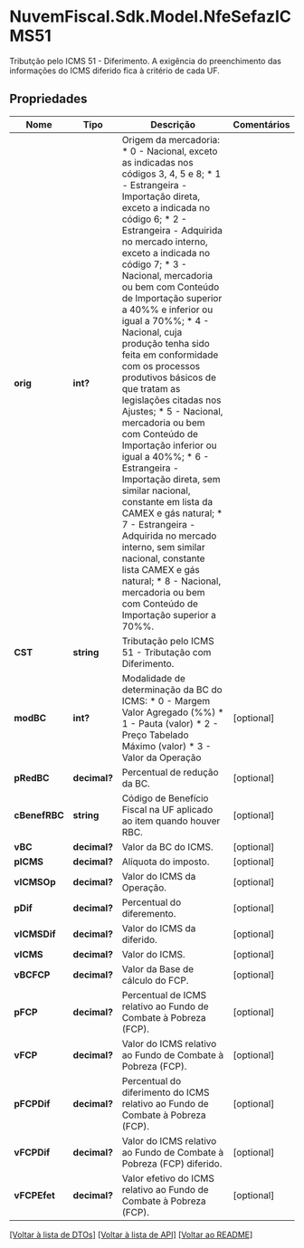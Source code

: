 # NuvemFiscal.Sdk.Model.NfeSefazICMS51
Tributção pelo ICMS 51 - Diferimento. A exigência do preenchimento das informações do ICMS diferido fica à critério de cada UF.

## Propriedades

Nome | Tipo | Descrição | Comentários
------------ | ------------- | ------------- | -------------
**orig** | **int?** | Origem da mercadoria:  * 0 - Nacional, exceto as indicadas nos códigos 3, 4, 5 e 8;  * 1 - Estrangeira - Importação direta, exceto a indicada no código 6;  * 2 - Estrangeira - Adquirida no mercado interno, exceto a indicada no código 7;  * 3 - Nacional, mercadoria ou bem com Conteúdo de Importação superior a 40%% e inferior ou igual a 70%%;  * 4 - Nacional, cuja produção tenha sido feita em conformidade com os processos produtivos básicos de que tratam as legislações citadas nos Ajustes;  * 5 - Nacional, mercadoria ou bem com Conteúdo de Importação inferior ou igual a 40%%;  * 6 - Estrangeira - Importação direta, sem similar nacional, constante em lista da CAMEX e gás natural;  * 7 - Estrangeira - Adquirida no mercado interno, sem similar nacional, constante lista CAMEX e gás natural;  * 8 - Nacional, mercadoria ou bem com Conteúdo de Importação superior a 70%%. | 
**CST** | **string** | Tributação pelo ICMS 51 - Tributação com Diferimento. | 
**modBC** | **int?** | Modalidade de determinação da BC do ICMS:  * 0 - Margem Valor Agregado (%%)  * 1 - Pauta (valor)  * 2 - Preço Tabelado Máximo (valor)  * 3 - Valor da Operação | [optional] 
**pRedBC** | **decimal?** | Percentual de redução da BC. | [optional] 
**cBenefRBC** | **string** | Código de Benefício Fiscal na UF aplicado ao item quando houver RBC. | [optional] 
**vBC** | **decimal?** | Valor da BC do ICMS. | [optional] 
**pICMS** | **decimal?** | Alíquota do imposto. | [optional] 
**vICMSOp** | **decimal?** | Valor do ICMS da Operação. | [optional] 
**pDif** | **decimal?** | Percentual do diferemento. | [optional] 
**vICMSDif** | **decimal?** | Valor do ICMS da diferido. | [optional] 
**vICMS** | **decimal?** | Valor do ICMS. | [optional] 
**vBCFCP** | **decimal?** | Valor da Base de cálculo do FCP. | [optional] 
**pFCP** | **decimal?** | Percentual de ICMS relativo ao Fundo de Combate à Pobreza (FCP). | [optional] 
**vFCP** | **decimal?** | Valor do ICMS relativo ao Fundo de Combate à Pobreza (FCP). | [optional] 
**pFCPDif** | **decimal?** | Percentual do diferimento do ICMS relativo ao Fundo de Combate à Pobreza (FCP). | [optional] 
**vFCPDif** | **decimal?** | Valor do ICMS relativo ao Fundo de Combate à Pobreza (FCP) diferido. | [optional] 
**vFCPEfet** | **decimal?** | Valor efetivo do ICMS relativo ao Fundo de Combate à Pobreza (FCP). | [optional] 

[[Voltar à lista de DTOs]](../README.md#documentation-for-models) [[Voltar à lista de API]](../README.md#documentation-for-api-endpoints) [[Voltar ao README]](../README.md)

